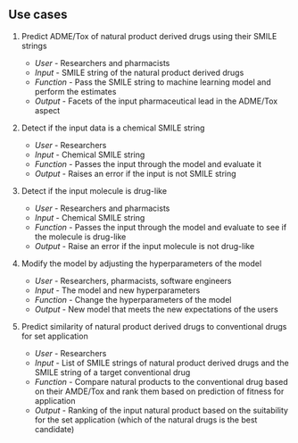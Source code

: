 ## Use cases
1. Predict ADME/Tox of natural product derived drugs using their SMILE strings 
	- *User* - Researchers and pharmacists
	- *Input* - SMILE string of the natural product derived drugs 
	- *Function* - Pass the SMILE string to machine learning model and perform the estimates
	- *Output* - Facets of the input pharmaceutical lead in the ADME/Tox aspect

2. Detect if the input data is a chemical SMILE string
	- *User* - Researchers
	- *Input* - Chemical SMILE string
	- *Function* - Passes the input through the model and evaluate it
	- *Output* - Raises an error if the input is not SMILE string

3. Detect if the input molecule is drug-like
	- *User* - Researchers and pharmacists
	- *Input* - Chemical SMILE string
	- *Function* - Passes the input through the model and evaluate to see if the molecule is drug-like
	- *Output* - Raise an error if the input molecule is not drug-like

4. Modify the model by adjusting the hyperparameters of the model  
	- *User* - Researchers, pharmacists, software engineers
	- *Input* - The model and new hyperparameters
	- *Function* - Change the hyperparameters of the model
	- *Output* - New model that meets the new expectations of the users

5. Predict similarity of natural product derived drugs to conventional drugs for set application
    - *User* - Researchers
    - *Input* - List of SMILE strings of natural product derived drugs and the SMILE string of a target conventional drug
    - *Function* - Compare natural products to the conventional drug based on their AMDE/Tox and rank them based on prediction of fitness for application
    - *Output* - Ranking of the input natural product based on the suitability for the set application (which of the natural drugs is the best candidate)
